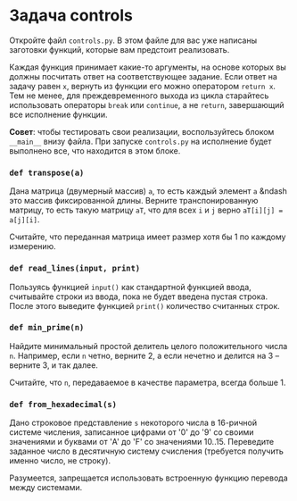 # Задача controls

Откройте файл `controls.py`. В этом файле для вас уже написаны заготовки функций, которые вам предстоит реализовать.

Каждая функция принимает какие-то аргументы, на основе которых вы должны посчитать ответ на соответствующее задание.
Если ответ на задачу равен `x`, вернуть из функции его можно оператором `return x`. Тем не менее, для преждевременного
выхода из цикла старайтесь использовать операторы `break` или `continue`, а не `return`, завершающий все исполнение
функции.

**Совет**: чтобы тестировать свои реализации, воспользуйтесь блоком `__main__` внизу файла. При запуске `controls.py` на
исполнение будет выполнено все, что находится в этом блоке.

### `def transpose(a)`

Дана матрица (двумерный массив) `a`, то есть каждый элемент `a` &ndash это массив фиксированной длины. Верните
транспонированную матрицу, то есть такую матрицу `aT`, что для всех `i` и `j` верно `aT[i][j] = a[j][i]`.

Считайте, что переданная матрица имеет размер хотя бы 1 по каждому измерению.

### `def read_lines(input, print)`

Пользуясь функцией `input()` как стандартной функцией ввода, считывайте строки из ввода, пока не будет введена пустая
строка. После этого выведите функцией `print()` количество считанных строк.

### `def min_prime(n)`

Найдите минимальный простой делитель целого положительного числа `n`. Например, если `n` четно, верните 2, а если
нечетно и делится на 3 &ndash; верните 3, и так далее.

Считайте, что `n`, передаваемое в качестве параметра, всегда больше 1.

### `def from_hexadecimal(s)`

Дано строковое представление `s` некоторого числа в 16-ричной системе числения, записанное цифрами от '0' до '9' со
своими значениями и буквами от 'A' до 'F' со значениями 10..15. Переведите заданное число в десятичную систему
счисления (требуется получить именно число, не строку).

Разумеется, запрещается использовать встроенную функцию перевода между системами.